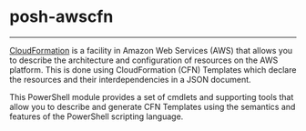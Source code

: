 # posh-awscfn
---
[CloudFormation](http://aws.amazon.com/cloudformation/) is a facility in Amazon Web Services (AWS) that allows you to describe the architecture and configuration of resources on the AWS platform.  This is done using CloudFormation (CFN) Templates which declare the resources and their interdependencies in a JSON document.

This PowerShell module provides a set of cmdlets and supporting tools that allow you to describe and generate CFN Templates using the semantics and features of the PowerShell scripting language.

